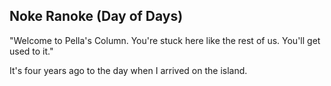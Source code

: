 ## Noke Ranoke (Day of Days)

"Welcome to Pella's Column. You're stuck here like the rest of us. You'll get used to it."

It's four years ago to the day when I arrived on the island. 
